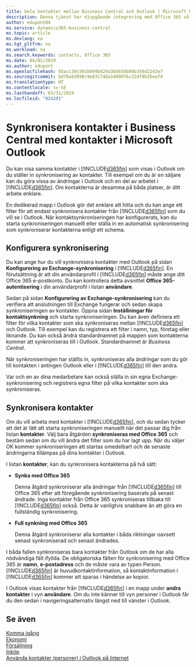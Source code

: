 ```yaml
---
title: Dela kontakter mellan Business Central och Outlook | Microsoft Docs
description: Denna tjänst har djupgående integrering med Office 365 så att du kan dela kontakter mellan Outlook och Business Central.
author: edupont04
ms.service: dynamics365-business-central
ms.topic: article
ms.devlang: na
ms.tgt_pltfrm: na
ms.workload: na
ms.search.keywords: contacts, Office 365
ms.date: 04/01/2019
ms.author: edupont
ms.openlocfilehash: 93acc30c501b099b829a304650b09b356d2243e7
ms.sourcegitcommit: bd78a5d990c9e83174da1409076c22df8b35eafd
ms.translationtype: HT
ms.contentlocale: sv-SE
ms.lasthandoff: 03/31/2019
ms.locfileid: "924291"
---
```

# <a name="synchronize-contacts-in-business-central-with-contacts-in-microsoft-outlook"></a>Synkronisera kontakter i Business Central med kontakter i Microsoft Outlook
Du kan visa samma kontakter i [!INCLUDE[d365fin](includes/d365fin_md.md)] som visas i Outlook om du ställer in synkronisering av kontakter. Till exempel om du är en säljare kan du göra vissa av ändringar i Outlook och en del av arbetet i [!INCLUDE[d365fin](includes/d365fin_md.md)]. Om kontakterna är desamma på båda platser, är ditt arbete enklare.  

En dedikerad mapp i Outlook gör det enklare att hitta och du kan ange ett filter för att endast synkronisera kontakter från [!INCLUDE[d365fin](includes/d365fin_md.md)] som du vill se i Outlook. När kontaktsynkroniseringen har konfigurerats, kan du starta synkroniseringen manuellt eller ställa in en automatisk synkronisering som synkroniserar kontakterna enligt ett schema.  

## <a name="set-up-synchronization"></a>Konfigurera synkronisering
Du kan ange hur du vill synkronisera kontakter med Outlook på sidan **Konfigurering av Exchange-synkronisering** i [!INCLUDE[d365fin](includes/d365fin_md.md)]. En förutsättning är att din användarprofil i [!INCLUDE[d365fin](includes/d365fin_md.md)] måste ange ditt Office 365 e-postkonto. Du kan kontrollera detta avsnittet **Office 365-autentisering** i din användarprofil i listan **användare**.  

Sedan på sidan **Konfigurering av Exchange-synkronisering** kan du verifiera att anslutningen till Exchange fungerar och sedan skapa synkroniseringen av kontakter. Öppna sidan **Inställningar för kontaktsynkning** och starta synkroniseringen. Du kan även definiera ett filter för vilka kontakter som ska synkroniseras mellan [!INCLUDE[d365fin](includes/d365fin_md.md)] och Outlook. Till exempel kan du registrera ett filter i namn, typ, företag eller liknande. Du kan också ändra standardnamnet på mappen som kontakterna kommer att synkroniseras till i Outlook. Standardnamnet är *Business Central*.  

När synkroniseringen har ställts in, synkroniseras alla ändringar som du gör till kontakten i antingen Outlook eller i [!INCLUDE[d365fin](includes/d365fin_md.md)] till den andra.  

Var och en av dina medarbetare kan också ställa in sin egna Exchange-synkronisering och registrera egna filter på vilka kontakter som ska synkroniseras.  

## <a name="synchronize-contacts"></a>Synkronisera kontakter
Om du vill arbeta med kontakter i [!INCLUDE[d365fin](includes/d365fin_md.md)], och du sedan tycker att det är lätt att starta synkroniseringen manuellt när det passar dig från listan **kontakter**. Välj bara åtgärden **synkroniseras med Office 365** och bestäm sedan om du vill ändra det filter som du har lagt upp. När du väljer OK kommer synkroniseringen att startas omedelbart och de senaste ändringarna tillämpas på dina kontakter i Outlook.  

I listan **kontakter**, kan du synkronisera kontakterna på två sätt:

* **Synka med Office 365**

  Denna åtgärd synkroniserar alla ändringar från [!INCLUDE[d365fin](includes/d365fin_md.md)] till Office 365 efter att föregående synkronisering baserats på senast ändrade. Inga kontakter från Office 365 synkroniseras tillbaka till [!INCLUDE[d365fin](includes/d365fin_md.md)] också. Detta är vanligtvis snabbare än att göra en fullständig synkronisering.  

* **Full synkning med Office 365**

  Denna åtgärd synkroniserar alla kontakter i båda riktningar oavsett senast synkroniserad och senast ändrades.  

I båda fallen synkroniseras bara kontakter från Outlook om de har alla nödvändiga fält ifyllda. De obligatoriska fälten för synkronisering med Office 365 är **namn**, **e-postadress** och de måste vara av typen Person. [!INCLUDE[d365fin](includes/d365fin_md.md)] är huvudkontaktinformation, så kontaktinformation i [!INCLUDE[d365fin](includes/d365fin_md.md)] kommer att sparas i händelse av kopior.  

I Outlook visas kontakter från [!INCLUDE[d365fin](includes/d365fin_md.md)] i en mapp under **andra kontakter** i vyn **användare**. Om du inte känner till vyn personer i Outlook får du den sedan i navigeringsalternativ längst ned till vänster i Outlook.  

## <a name="see-also"></a>Se även
[Komma igång](product-get-started.md)  
[Ekonomi](finance.md)  
[Försäljning](sales-manage-sales.md)  
[Inköp](purchasing-manage-purchasing.md)  
[Använda kontakter (personer) i Outlook på Internet](https://support.office.com/en-us/article/Using-contacts-People-in-Outlook-on-the-web-1e3438c7-26b2-420c-87de-3cea9d31b5cb?appver=OWB150)  
